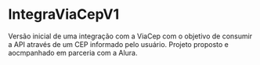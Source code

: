 # IntegraViaCepV1
Versão inicial de uma integração com a ViaCep com o objetivo de consumir a API através de um CEP informado pelo usuário. Projeto proposto e aocmpanhado em parceria com a Alura.
